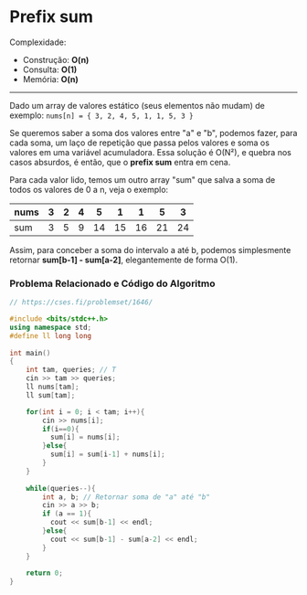 # Prefix sum

Complexidade: 
- Construção: **O(n)**
- Consulta: **O(1)**
- Memória: **O(n)**

---

Dado um array de valores estático (seus elementos não mudam) de exemplo: 
`nums[n] = { 3, 2, 4, 5, 1, 1, 5, 3 }`

Se queremos saber a soma dos valores entre "a" e "b", podemos fazer, para cada soma, um laço de repetição que passa pelos valores e soma os valores em uma variável acumuladora. Essa solução é O(N²), e quebra nos casos absurdos, é então, que o **prefix sum** entra em cena.

Para cada valor lido, temos um outro array "sum" que salva a soma de todos os valores de 0 a n, veja o exemplo:

| nums | 3 | 2 | 4 | 5  | 1  | 1  | 5  | 3  |
|------|---|---|---|----|----|----|----|----|
| sum  | 3 | 5 | 9 | 14 | 15 | 16 | 21 | 24 |

Assim, para conceber a soma do intervalo a até b, podemos simplesmente retornar **sum[b-1] - sum[a-2]**, elegantemente de forma O(1).

### Problema Relacionado e Código do Algoritmo
```cpp
// https://cses.fi/problemset/1646/

#include <bits/stdc++.h>
using namespace std;
#define ll long long
 
int main()
{
    int tam, queries; // T
    cin >> tam >> queries;
    ll nums[tam];
    ll sum[tam];

    for(int i = 0; i < tam; i++){
        cin >> nums[i];
        if(i==0){
          sum[i] = nums[i];
        }else{
          sum[i] = sum[i-1] + nums[i];
        }
    }
    
    while(queries--){
        int a, b; // Retornar soma de "a" até "b"
        cin >> a >> b;
        if (a == 1){
          cout << sum[b-1] << endl;
        }else{
          cout << sum[b-1] - sum[a-2] << endl;
        }
    }
 
    return 0;
}
```